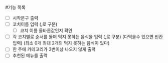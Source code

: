 #기능 목록

- [ ] 시작문구 출력
- [ ] 코치이름 입력 (,로 구분)
  - [ ] 코치 이름 올바른값인지 확인
- [ ] 각 코치별로 순서를 돌며 먹지 못하는 음식을 입력
      (,로 구분) (다먹을수 있으면 빈칸 입력) (최소 0개 최대 2개의 먹지 못하는 음식이 있다)
- [ ] 한 주에 카테고리가 3번이상 나오지 않게 출력
- [ ] 추천된 메뉴를 출력
